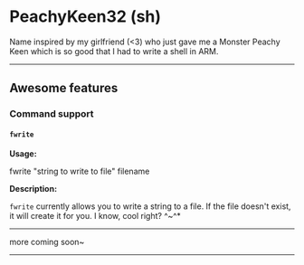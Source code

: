 # PeachyKeen32 (sh)

Name inspired by my girlfriend (<3) who just gave me a Monster Peachy Keen which is so good that I had to write a shell in ARM.

---

## Awesome features

### Command support

#### `fwrite`

**Usage:**

fwrite "string to write to file" filename

**Description:**

`fwrite` currently allows you to write a string to a file. If the file doesn't exist, it will create it for you. I know, cool right? ^~^*

---

more coming soon~

---
